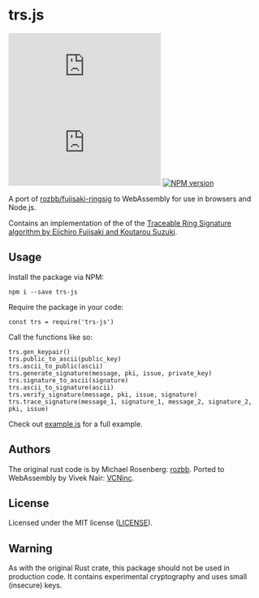 # trs.js
[![GitHub issues](https://img.shields.io/github/issues/VCNinc/trs.js)](https://github.com/VCNinc/trs.js/issues)
[![GitHub license](https://img.shields.io/github/license/VCNinc/trs.js)](https://github.com/VCNinc/trs.js/blob/master/LICENSE)
[![NPM version](https://img.shields.io/npm/v/trs-js)](https://www.npmjs.com/package/trs-js)

A port of [rozbb/fujisaki-ringsig](https://github.com/rozbb/fujisaki-ringsig) to WebAssembly for use in browsers and Node.js.

Contains an implementation of the of the [Traceable Ring Signature algorithm by Eiichiro Fujisaki and Koutarou Suzuki](https://eprint.iacr.org/2006/389.pdf).

## Usage

Install the package via NPM:

```
npm i --save trs-js
```

Require the package in your code:
```
const trs = require('trs-js')
```

Call the functions like so:
```
trs.gen_keypair()
trs.public_to_ascii(public_key)
trs.ascii_to_public(ascii)
trs.generate_signature(message, pki, issue, private_key)
trs.signature_to_ascii(signature)
trs.ascii_to_signature(ascii)
trs.verify_signature(message, pki, issue, signature)
trs.trace_signature(message_1, signature_1, message_2, signature_2, pki, issue)
```

Check out [example.js](example.js) for a full example.

## Authors

The original rust code is by Michael Rosenberg: [rozbb](https://github.com/rozbb).
Ported to WebAssembly by Vivek Nair: [VCNinc](https://github.com/VCNinc).

## License

Licensed under the MIT license ([LICENSE](LICENSE)).

## Warning

As with the original Rust crate, this package should not be used in production code. It contains experimental cryptography and uses small (insecure) keys.
